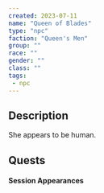 ```yaml
---
created: 2023-07-11
name: "Queen of Blades"
type: "npc"
faction: "Queen's Men"
group: ""
race: ""
gender: ""
class: ""
tags:
 - npc
---
```

## Description

She appears to be human.

## Quests
<!-- QueryToSerialize: TASK FROM "DND - Drakkenheim/Quests" WHERE !completed AND contains(outlinks, [[Queen of Blades]]) -->

#### Session Appearances
<!-- QueryToSerialize: LIST FROM [[Queen of Blades]] WHERE file.folder = "DND - Drakkenheim/Sessions" -->



